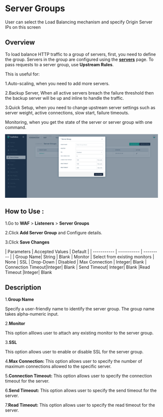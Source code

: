 # Server Groups

User can select the Load Balancing mechanism and specify Origin Server IPs on this screen

## Overview 

To load balance HTTP traffic to a group of servers, first, you need to define the group. Servers in the group are configured using the [**servers**](servers.md) page. To pass requests to a server group, use **Upstream Rules**.

This is useful for:

1.Auto-scaling, when you need to add more servers.

2.Backup Server, When all active servers breach the failure threshold then the backup server will be up and inline to handle the traffic.

3.Quick Setup, when you need to change upstream server settings such as server weight, active connections, slow start, failure timeouts.

Monitoring, when you get the state of the server or server group with one command.

![Server Group](/img/waf/v2/servergroup.png)

## How to Use :

1.Go to **WAF** > **Listeners** > **Server Groups**

2.Click **Add Server Group** and Configure details.

3.Click **Save Changes**

 | Parameters | Accepted Values | Default |
     | ----------- | ----------- | --------- |
     | Group Name| String | Blank
     | Monitor | Select from existing monitors | None
     | SSL | Drop-Down | Disabled
     | Max Connection | Integer| Blank
     | Connection Timeout|Integer| Blank
     | Send Timeout| Integer| Blank
     |Read Timeout |Integer| Blank

## Description
 1.**Group Name** 

 Specify a user-friendly name to identify the server group. The group name takes alpha-numeric input.  

2.**Monitor**

This option alllows user to attach any existing monitor to the server group.


3.**SSL**

This option allows user to enable or disable SSL for the server group.

4.**Max Connection:**
This option allows user to specify the number of maximum connections allowed to the specific server.

5.**Connection Timeout:**
This option allows user to specify the connection timeout for the server.

6.**Send Timeout:**
This option allows user to specify the send timeout for the server. 
 
 7.**Read Timeout:**
 This option allows user to specify the read timeout for the server.
